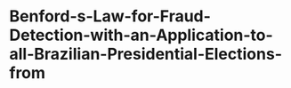 # Benford-s-Law-for-Fraud-Detection-with-an-Application-to-all-Brazilian-Presidential-Elections-from